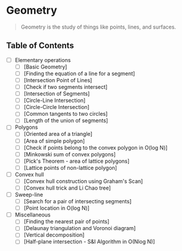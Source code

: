 # Geometry

> Geometry is the study of things like points, lines, and surfaces.

## Table of Contents

- [ ] Elementary operations
  - [ ] [Basic Geometry]
  - [ ] [Finding the equation of a line for a segment]
  - [ ] [Intersection Point of Lines]
  - [ ] [Check if two segments intersect]
  - [ ] [Intersection of Segments]
  - [ ] [Circle-Line Intersection]
  - [ ] [Circle-Circle Intersection]
  - [ ] [Common tangents to two circles]
  - [ ] [Length of the union of segments]

- [ ] Polygons
  - [ ] [Oriented area of a triangle]
  - [ ] [Area of simple polygon]
  - [ ] [Check if points belong to the convex polygon in O(log N)]
  - [ ] [Minkowski sum of convex polygons]
  - [ ] [Pick's Theorem - area of lattice polygons]
  - [ ] [Lattice points of non-lattice polygon]

- [ ] Convex hull
  - [ ] [Convex hull construction using Graham's Scan]
  - [ ] [Convex hull trick and Li Chao tree]

- [ ] Sweep-line
  - [ ] [Search for a pair of intersecting segments]
  - [ ] [Point location in O(log N)]

- [ ] Miscellaneous
  - [ ] [Finding the nearest pair of points]
  - [ ] [Delaunay triangulation and Voronoi diagram]
  - [ ] [Vertical decomposition]
  - [ ] [Half-plane intersection - S&I Algorithm in O(Nlog N)]
